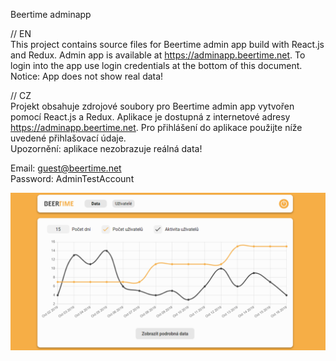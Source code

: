 Beertime adminapp

// EN <br/>
This project contains source files for Beertime admin app build with React.js and Redux. Admin app is available at https://adminapp.beertime.net. To login into the app use login credentials at the bottom of this document.<br/>
Notice: App does not show real data!

// CZ <br/>
Projekt obsahuje zdrojové soubory pro Beertime admin app vytvořen pomocí React.js a Redux. Aplikace je dostupná z internetové adresy https://adminapp.beertime.net. Pro přihlášení do aplikace použijte níže uvedené přihlašovací údaje.<br/>
Upozornění: aplikace nezobrazuje reálná data!

Email: guest@beertime.net<br/>
Password: AdminTestAccount

![preview image](./src/images/preview.png)
